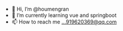 - 👋 Hi, I’m @houmengran
- 🌱 I’m currently learning vue and springboot
- 📫 How to reach me ...919620369@qq.com

